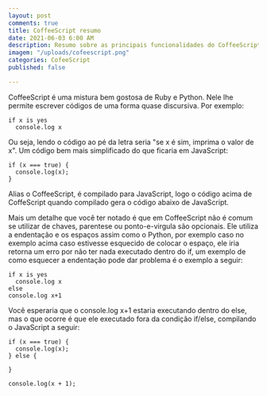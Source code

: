 ```yaml
---
layout: post
comments: true
title: CoffeeScript resumo
date: 2021-06-03 6:00 AM
description: Resumo sobre as principais funcionalidades do CoffeeScript
imagem: "/uploads/cofeescript.png"
categories: CofeeScript
published: false

---
```

CoffeeScript é uma mistura bem gostosa de Ruby e Python. Nele lhe permite escrever códigos de uma forma quase discursiva. Por exemplo:

    if x is yes
      console.log x

Ou seja, lendo o código ao pé da letra seria "se x é sim, imprima o valor de x". Um código bem mais simplificado do que ficaria em JavaScript:

    if (x === true) {
      console.log(x);
    }

Alias o CoffeeScript, é compilado para JavaScript, logo o código acima de CoffeScript quando compilado gera o código abaixo de JavaScript.

Mais um detalhe que você ter notado é que em CoffeeScript não é comum se utilizar de chaves, parentese ou ponto-e-virgula são opcionais. Ele utiliza a endentação e os espaços assim como o Python, por exemplo caso no exemplo acima caso estivesse esquecido de colocar o espaço, ele iria retorna um erro por não ter nada executado dentro do if, um exemplo de como esquecer a endentação pode dar problema é o exemplo a seguir:

    if x is yes 
      console.log x
    else
    console.log x+1

Você esperaria que o console.log x+1 estaria executando dentro do else, mas o que ocorre é que ele executado fora da condição if/else, compilando o JavaScript a seguir:

    if (x === true) {
      console.log(x);
    } else {
    
    }
    
    console.log(x + 1);